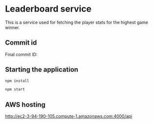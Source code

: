 # Leaderboard service

This is a service used for fetching the player stats for the highest game winner.

## Commit id

Final commit ID: 

## Starting the application

```bash
npm install
```

```bash
npm start
```
## AWS hosting
http://ec2-3-94-190-105.compute-1.amazonaws.com:4000/api

